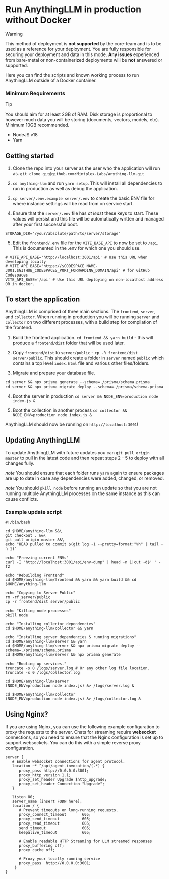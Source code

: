 # Run AnythingLLM in production without Docker

> [!WARNING]
> This method of deployment is **not supported** by the core-team and is to be used as a reference for your deployment.
> You are fully responsible for securing your deployment and data in this mode.
> **Any issues** experienced from bare-metal or non-containerized deployments will be **not** answered or supported.

Here you can find the scripts and known working process to run AnythingLLM outside of a Docker container.

### Minimum Requirements
> [!TIP]
> You should aim for at least 2GB of RAM. Disk storage is proportional to however much data
> you will be storing (documents, vectors, models, etc). Minimum 10GB recommended.

- NodeJS v18
- Yarn


## Getting started

1. Clone the repo into your server as the user who the application will run as.
`git clone git@github.com:Mintplex-Labs/anything-llm.git`

2. `cd anything-llm` and run `yarn setup`. This will install all dependencies to run in production as well as debug the application.

3. `cp server/.env.example server/.env` to create the basic ENV file for where instance settings will be read from on service start.

4. Ensure that the `server/.env` file has _at least_ these keys to start. These values will persist and this file will be automatically written and managed after your first successful boot.
```
STORAGE_DIR="/your/absolute/path/to/server/storage"
```

5. Edit the `frontend/.env` file for the `VITE_BASE_API` to now be set to `/api`. This is documented in the .env for which one you should use.
```
# VITE_API_BASE='http://localhost:3001/api' # Use this URL when developing locally
# VITE_API_BASE="https://$CODESPACE_NAME-3001.$GITHUB_CODESPACES_PORT_FORWARDING_DOMAIN/api" # for GitHub Codespaces
VITE_API_BASE='/api' # Use this URL deploying on non-localhost address OR in docker.
```

## To start the application

AnythingLLM is comprised of three main sections. The `frontend`, `server`, and `collector`. When running in production you will be running `server` and `collector` on two different processes, with a build step for compilation of the frontend.

1. Build the frontend application.
`cd frontend && yarn build` - this will produce a `frontend/dist` folder that will be used later.

2. Copy `frontend/dist` to `server/public` - `cp -R frontend/dist server/public`.
This should create a folder in `server` named `public` which contains a top level `index.html` file and various other files/folders.

3. Migrate and prepare your database file.
```
cd server && npx prisma generate --schema=./prisma/schema.prisma
cd server && npx prisma migrate deploy --schema=./prisma/schema.prisma
```

4. Boot the server in production
`cd server && NODE_ENV=production node index.js &`

5. Boot the collection in another process
`cd collector && NODE_ENV=production node index.js &`

AnythingLLM should now be running on `http://localhost:3001`!

## Updating AnythingLLM

To update AnythingLLM with future updates you can `git pull origin master` to pull in the latest code and then repeat steps 2 - 5 to deploy with all changes fully.

_note_ You should ensure that each folder runs `yarn` again to ensure packages are up to date in case any dependencies were added, changed, or removed.

_note_ You should `pkill node` before running an update so that you are not running multiple AnythingLLM processes on the same instance as this can cause conflicts.


### Example update script

```shell
#!/bin/bash

cd $HOME/anything-llm &&\
git checkout . &&\
git pull origin master &&\
echo "HEAD pulled to commit $(git log -1 --pretty=format:"%h" | tail -n 1)"

echo "Freezing current ENVs"
curl -I "http://localhost:3001/api/env-dump" | head -n 1|cut -d$' ' -f2

echo "Rebuilding Frontend"
cd $HOME/anything-llm/frontend && yarn && yarn build && cd $HOME/anything-llm

echo "Copying to Server Public"
rm -rf server/public
cp -r frontend/dist server/public

echo "Killing node processes"
pkill node

echo "Installing collector dependencies"
cd $HOME/anything-llm/collector && yarn

echo "Installing server dependencies & running migrations"
cd $HOME/anything-llm/server && yarn
cd $HOME/anything-llm/server && npx prisma migrate deploy --schema=./prisma/schema.prisma
cd $HOME/anything-llm/server && npx prisma generate

echo "Booting up services."
truncate -s 0 /logs/server.log # Or any other log file location.
truncate -s 0 /logs/collector.log

cd $HOME/anything-llm/server
(NODE_ENV=production node index.js) &> /logs/server.log &

cd $HOME/anything-llm/collector
(NODE_ENV=production node index.js) &> /logs/collector.log &
```

## Using Nginx?

If you are using Nginx, you can use the following example configuration to proxy the requests to the server. Chats for streaming require **websocket** connections, so you need to ensure that the Nginx configuration is set up to support websockets. You can do this with a simple reverse proxy configuration.

```nginx
server {
   # Enable websocket connections for agent protocol.
   location ~* ^/api/agent-invocation/(.*) {
      proxy_pass http://0.0.0.0:3001;
      proxy_http_version 1.1;
      proxy_set_header Upgrade $http_upgrade;
      proxy_set_header Connection "Upgrade";
   }

   listen 80;
   server_name [insert FQDN here];
   location / {
      # Prevent timeouts on long-running requests.
      proxy_connect_timeout       605;
      proxy_send_timeout          605;
      proxy_read_timeout          605;
      send_timeout                605;
      keepalive_timeout           605;

      # Enable readable HTTP Streaming for LLM streamed responses
      proxy_buffering off; 
      proxy_cache off;

      # Proxy your locally running service
      proxy_pass  http://0.0.0.0:3001;
    }
}
```
